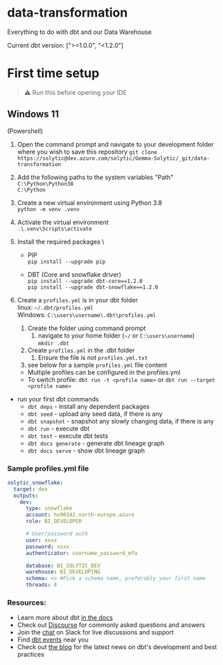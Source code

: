 # data-transformation
Everything to do with dbt and our Data Warehouse

Current dbt version: [">=1.0.0", "<1.2.0"]

# First time setup

> ⚠️ Run this before opening your IDE

## Windows 11
(Powershell)
1. Open the command prompt and navigate to your development folder where you wish to save this repository
 `git clone https://solytic@dev.azure.com/solytic/Gemma-Solytic/_git/data-transformation`
1. Add the following paths to the system variables "Path" \
    `C:\Python\Python38` \
    `C:\Python`

2. Create a new virtual environment using Python 3.8 \
`python -m venv .venv`


2. Activate the virtual environment \
  `.\.venv\Scripts\activate`

3. Install the required packages \
   - PIP \
  `pip install --upgrade pip`

   - DBT (Core and snowflake driver) \
  `pip install --upgrade dbt-core==1.2.0` \
  `pip install --upgrade dbt-snowflake==1.2.0`



4. Create a `profiles.yml` is in your dbt folder \
  linux: `~/.dbt/profiles.yml`  \
  Windows: `C:\users\username\.dbt\profiles.yml`
   1.  Create the folder using command prompt
         1.  navigate to your home folder (`~/` or `C:\users\username`) \
         `mkdir .dbt`
   2. Create `profiles.yml` in the .dbt folder
      1. Ensure the file is not `profiles.yml.txt`
   3. see below for a sample `profiles.yml` file content
    - Multiple profiles can be configured in the profiles.yml
    - To switch profile: `dbt run -t <profile name>` or `dbt run --target <profile name>`
- run your first dbt commands
  - `dbt deps` - install any dependent packages
  - `dbt seed` - upload any seed data, if there is any
  - `dbt snapshot` - snapshot any slowly changing data, if there is any
  - `dbt run` - execute dbt
  - `dbt test` - execute dbt tests
  - `dbt docs generate` - generate dbt lineage graph
  - `dbt docs serve` - show dbt lineage graph

### Sample profiles.yml file

```yaml
solytic_snowflake:
  target: dev
  outputs:
    dev:
      type: snowflake
      account: hv90342.north-europe.azure
      role: BI_DEVELOPER

      # User/password auth
      user: xxxx
      password: xxxx
      authenticator: username_password_mfa

      database: BI_SOLYTIC_DEV
      warehouse: BI_DEVELOPING
      schema: <> #Pick a schema name, preferably your first name
      threads: 4
```

### Resources:
- Learn more about dbt [in the docs](https://docs.getdbt.com/docs/introduction)
- Check out [Discourse](https://discourse.getdbt.com/) for commonly asked questions and answers
- Join the [chat](http://slack.getdbt.com/) on Slack for live discussions and support
- Find [dbt events](https://events.getdbt.com) near you
- Check out [the blog](https://blog.getdbt.com/) for the latest news on dbt's development and best practices
